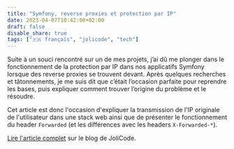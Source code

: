```yaml
---
title: "Symfony, reverse proxies et protection par IP"
date: 2023-04-07T10:42:00+02:00
draft: false
disable_share: true
tags: ["🇫🇷 français", "jolicode", "tech"]
---
```


Suite à un souci rencontré sur un de mes projets, j’ai dû me plonger dans le fonctionnement de la protection par IP dans nos applicatifs Symfony lorsque des reverse proxies se trouvent devant. Après quelques recherches et tâtonnements, je me suis dit que c’était l’occasion parfaite pour reprendre les bases, puis expliquer comment trouver l’origine du problème et le résoudre.

Cet article est donc l'occasion d'expliquer la transmission de l'IP originale de l'utilisateur dans une stack web ainsi que de présenter le fonctionnement du header `Forwarded` (et les différences avec les headers `X-Forwarded-*`).

[Lire l'article complet](https://jolicode.com/blog/symfony-reverse-proxies-et-protection-par-ip) sur le blog de JoliCode.
